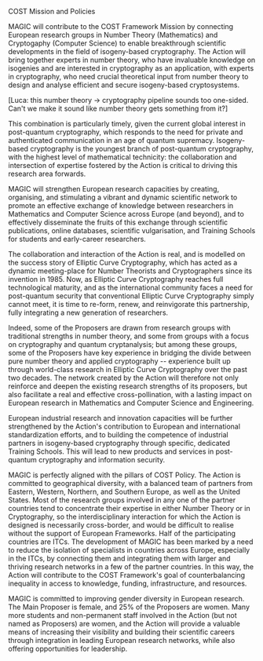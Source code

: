 COST Mission and Policies

MAGIC will contribute to the COST Framework Mission by connecting
European research groups in Number Theory (Mathematics) and Cryptogaphy
(Computer Science) to enable breakthrough scientific developments in the
field of isogeny-based cryptography.  The Action will bring together 
experts in number theory, who have invaluable knowledge on isogenies and
are interested in cryptography as an application, with experts in 
cryptography, who need crucial theoretical input from number theory to
design and analyse efficient and secure isogeny-based cryptosystems.

[Luca: this number theory -> cryptography pipeline sounds too
one-sided. Can't we make it sound like number theory gets something
from it?]

This combination is particularly timely, given the current global
interest in post-quantum cryptography, which responds to the need for
private and authenticated communication in an age of quantum supremacy.
Isogeny-based cryptography is the youngest branch of post-quantum
cryptography, with the highest level of mathematical technicity: the
collaboration and intersection of expertise fostered by the Action is
critical to driving this research area forwards.

MAGIC will strengthen European research capacities by creating,
organising, and stimulating a vibrant and dynamic scientific network to
promote an effective exchange of knowledge between researchers in 
Mathematics and Computer Science across Europe (and beyond), and to
effectively disseminate the fruits of this exchange through scientific
publications, online databases, scientific vulgarisation, and Training
Schools for students and early-career researchers.

The collaboration and interaction of the Action is real, and is modelled
on the success story of Elliptic Curve Cryptography, which has acted as
a dynamic meeting-place for Number Theorists and Cryptographers since
its invention in 1985.  Now, as Elliptic Curve Cryptography reaches full
technological maturity, and as the international community faces a need
for post-quantum security that conventional Elliptic Curve Cryptography
simply cannot meet, it is time to re-form, renew, and reinvigorate this
partnership, fully integrating a new generation of researchers.

Indeed, some of the Proposers are drawn from research groups with 
traditional strengths in number theory, and some from groups with a
focus on cryptography and quantum cryptanalysis; but among these groups,
some of the Proposers have key experience in bridging the divide between
pure number theory and applied cryptography -- experience built up 
through world-class research in Elliptic Curve Cryptography over the
past two decades.  The network created by the Action will therefore not
only reinforce and deepen the existing research strengths of its
proposers, but also facilitate a real and effective cross-pollination,
with a lasting impact on European research in Mathematics and Computer
Science and Engineering.

European industrial research and innovation capacities will be further
strengthened by the Action's contribution to European and international
standardization efforts, and to building the competence of industrial
partners in isogeny-based cryptography through specific, dedicated
Training Schools.  This will lead to new products and services in
post-quantum cryptography and information security.

MAGIC is perfectly aligned with the pillars of COST Policy.  The Action
is committed to geographical diversity, with a balanced team of partners
from Eastern, Western, Northern, and Southern Europe, as well as the
United States.  Most of the research groups involved in any one of the
partner countries tend to concentrate their expertise in either Number
Theory or in Cryptography, so the interdisciplinary interaction for
which the Action is designed is necessarily cross-border, and would be
difficult to realise without the support of European Frameworks.  Half
of the participating countries are ITCs.  The development of MAGIC has
been marked by a need to reduce the isolation of specialists in
countries across Europe, especially in the ITCs, by connecting them and
integrating them with larger and thriving research networks in a few of
the partner countries.  In this way, the Action will contribute to the
COST Framework's goal of counterbalancing inequality in access to
knowledge, funding, infrastructure, and resources.

MAGIC is committed to improving gender diversity in European research.
The Main Proposer is female, and 25% of the Proposers are women.  Many
more students and non-permanent staff involved in the Action (but not
named as Proposers) are women, and the Action will provide a valuable
means of increasing their visibility and building their scientific
careers through integration in leading European research networks,
while also offering opportunities for leadership.

